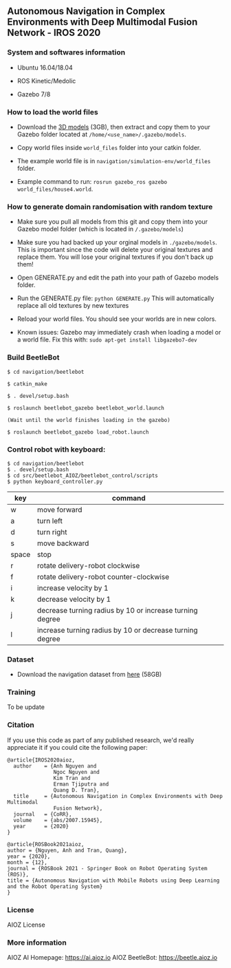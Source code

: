 ## Autonomous Navigation in Complex Environments with Deep Multimodal Fusion Network - IROS 2020


### System and softwares information

- Ubuntu 16.04/18.04

- ROS Kinetic/Medolic

- Gazebo 7/8


### How to load the world files

- Download the [3D models](https://drive.google.com/file/d/1xva5lNi6kNoubPUL0KQ0YvST-ZIC4ml2/view?usp=sharing) (3GB), then extract and copy them to your Gazebo folder located at `/home/<use_name>/.gazebo/models`.

- Copy world files inside `world_files` folder into your catkin folder.

- The example world file is in `navigation/simulation-env/world_files` folder.

- Example command to run: `rosrun gazebo_ros gazebo world_files/house4.world`.


### How to generate domain randomisation with random texture

- Make sure you pull all models from this git and copy them into your Gazebo model folder (which is located in `/.gazebo/models`)

- Make sure you had backed up your orginal models in `./gazebo/models`. This is important since the code will delete your original textures and replace them. You will lose your original textures if you don't back up them!

- Open GENERATE.py and edit the path into your path of Gazebo models folder.

- Run the GENERATE.py file: `python GENERATE.py`  This will automatically replace all old textures by new textures

- Reload your world files. You should see your worlds are in new colors.

- Known issues: Gazebo may immediately crash when loading a model or a world file. Fix this with: `sudo apt-get install libgazebo7-dev`


### Build BeetleBot
    $ cd navigation/beetlebot

    $ catkin_make

    $ . devel/setup.bash

    $ roslaunch beetlebot_gazebo beetlebot_world.launch

    (Wait until the world finishes loading in the gazebo)

    $ roslaunch beetlebot_gazebo load_robot.launch

### Control robot with keyboard:

    $ cd navigation/beetlebot
    $ . devel/setup.bash
    $ cd src/beetlebot_AIOZ/beetlebot_control/scripts
    $ python keyboard_controller.py

key| command|
---|---|
w|move forward
a| turn left|
d| turn right|
s| move backward|
space|stop
r| rotate delivery-robot clockwise
f| rotate delivery-robot counter-clockwise
i| increase velocity by 1
k| decrease velocity by 1
j| decrease turning radius by 10 or increase turning degree
l| increase turning radius by 10 or decrease turning degree

### Dataset
- Download the navigation dataset from [here](https://drive.google.com/file/d/168V_f4a1wo6H-fHTkVQRvxZkthaYfEdH/view?usp=sharing) (58GB)

### Training
To be update


### Citation

If you use this code as part of any published research, we'd really appreciate it if you could cite the following paper:

```
@article{IROS2020aioz,
  author    = {Anh Nguyen and
               Ngoc Nguyen and
               Kim Tran and
               Erman Tjiputra and
               Quang D. Tran},
  title     = {Autonomous Navigation in Complex Environments with Deep Multimodal
               Fusion Network},
  journal   = {CoRR},
  volume    = {abs/2007.15945},
  year      = {2020}
}

@article{ROSBook2021aioz,
author = {Nguyen, Anh and Tran, Quang},
year = {2020},
month = {12},
journal = {ROSBook 2021 - Springer Book on Robot Operating System (ROS)},
title = {Autonomous Navigation with Mobile Robots using Deep Learning and the Robot Operating System}
}
```

### License
AIOZ License

### More information
AIOZ AI Homepage: https://ai.aioz.io
AIOZ BeetleBot: https://beetle.aioz.io
